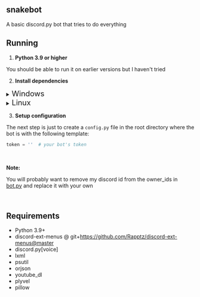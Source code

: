 ## snakebot
A basic discord.py bot that tries to do everything

## Running

1. **Python 3.9 or higher**

You should be able to run it on earlier versions but I haven't tried

2. **Install dependencies**

<details>
<summary><span style="font-size:1.43em;">Windows</span></summary>

```pip install -U -r requirements.txt```
or
```poetry install```

On windows you will also need plyvel-win32

```pip install plyvel-win32```

</details>

<details>

<summary><span style="font-size:1.43em;">Linux</span></summary>

```pip install -U -r requirements.txt```
or
```pip3 install -U -r requirements.txt```

On linux you will need plyvel

```pip install plyvel```

If it fails to install on Debian or Ubuntu try `apt-get install libleveldb1v5 libleveldb-dev`

</details>

3. **Setup configuration**

The next step is just to create a `config.py` file in the root directory where
the bot is with the following template:

```py
token = ''  # your bot's token
```

&nbsp;

**Note:**

You will probably want to remove my discord id from the owner_ids in [bot.py](https://github.com/Singularitat/snakebot/blob/main/bot.py#L30) and replace it with your own

&nbsp;

## Requirements

- Python 3.9+
- discord-ext-menus @ git+https://github.com/Rapptz/discord-ext-menus@master
- discord.py[voice]
- lxml
- psutil
- orjson
- youtube_dl
- plyvel
- pillow
